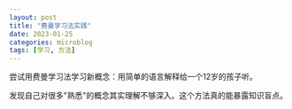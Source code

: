 ```yaml
---
layout: post
title: "费曼学习法实践"
date: 2023-01-25
categories: microblog
tags: [学习, 方法]
---
```


尝试用费曼学习法学习新概念：用简单的语言解释给一个12岁的孩子听。

发现自己对很多"熟悉"的概念其实理解不够深入。这个方法真的能暴露知识盲点。
